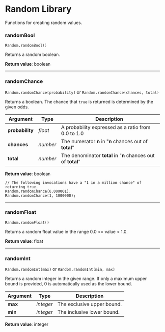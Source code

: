 # Random Library

Functions for creating random values.

### randomBool

`Random.randomBool()`

Returns a random boolean.

**Return value**: boolean

---

### randomChance

`Random.randomChance(probability)` or `Random.randomChance(chances, total)`

Returns a boolean. The chance that `true` is returned is determined by the given odds.

| Argument | Type | Description |
| --- | --- | --- |
| **probability** | _float_ | A probability expressed as a ratio from 0.0 to 1.0 |
| **chances** | _number_ | The numerator **n** in "**n** chances out of **total**" |
| **total** | _number_ | The denominator **total** in "**n** chances out of **total**" |

**Return value**: boolean

```
// The following invocations have a "1 in a million chance" of returning true.
Random.randomChance(0.000001);
Random.randomChance(1, 1000000);
```

---

### randomFloat

`Random.randomFloat()`

Returns a random float value in the range 0.0 <= value < 1.0.

**Return value**: float

---

### randomInt

`Random.randomInt(max)` or `Random.randomInt(min, max)`

Returns a random integer in the given range.
If only a maximum upper bound is provided, 0 is automatically used as the lower bound.

| Argument | Type | Description |
| --- | --- | --- |
| **max** | _integer_ | The exclusive upper bound. |
| **min** | _integer_ | The inclusive lower bound. |

**Return value**: integer
